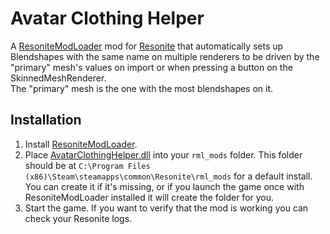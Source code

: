 Avatar Clothing Helper
======================

A [ResoniteModLoader](https://github.com/resonite-modding-group/ResoniteModLoader) mod for [Resonite](https://resonite.com/) that automatically sets up Blendshapes with the same name on multiple renderers to be driven by the "primary" mesh's values on import or when pressing a button on the SkinnedMeshRenderer.  
The "primary" mesh is the one with the most blendshapes on it.

## Installation
1. Install [ResoniteModLoader](https://github.com/resonite-modding-group/ResoniteModLoader).
2. Place [AvatarClothingHelper.dll](https://github.com/darbdarb/NeosAvatarClothingHelper/releases/latest/download/AvatarClothingHelper.dll) into your `rml_mods` folder. This folder should be at `C:\Program Files (x86)\Steam\steamapps\common\Resonite\rml_mods` for a default install. You can create it if it's missing, or if you launch the game once with ResoniteModLoader installed it will create the folder for you.
3. Start the game. If you want to verify that the mod is working you can check your Resonite logs.
